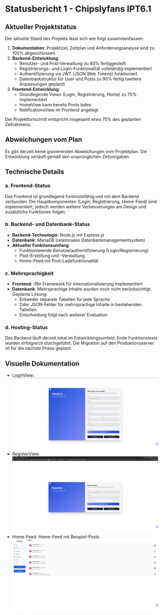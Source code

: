 # Statusbericht 1 - Chipslyfans IPT6.1

## Aktueller Projektstatus

Der aktuelle Stand des Projekts lässt sich wie folgt zusammenfassen:

1. **Dokumentation**: Projektziel, Zeitplan und Anforderungsanalyse sind zu 100% abgeschlossen.
2. **Backend-Entwicklung**: 
   - Benutzer- und Post-Verwaltung zu 80% fertiggestellt
   - Registrierungs- und Login-Funktionalität vollständig implementiert
   - Authentifizierung via JWT (JSON Web Tokens) funktioniert
   - Datenbankstruktur für User und Posts zu 90% fertig (weitere Anpassungen geplant)
3. **Frontend-Entwicklung**:
   - Grundlegende Views (Login, Registrierung, Home) zu 70% implementiert
   - HomeView kann bereits Posts laden
   - NotificationsView im Frontend angelegt

Der Projektfortschritt entspricht insgesamt etwa 75% des geplanten Zeitrahmens.

## Abweichungen vom Plan

Es gibt derzeit keine gravierenden Abweichungen vom Projektplan. Die Entwicklung verläuft gemäß den ursprünglichen Zeitvorgaben.

## Technische Details

### a. Frontend-Status
Das Frontend ist grundlegend funktionsfähig und mit dem Backend verbunden. Die Hauptkomponenten (Login, Registrierung, Home-Feed) sind implementiert, jedoch werden weitere Verbesserungen am Design und zusätzliche Funktionen folgen.

### b. Backend- und Datenbank-Status
- **Backend-Technologie**: Node.js mit Express.js
- **Datenbank**: MariaDB (relationales Datenbankmanagementsystem)
- **Aktueller Funktionsumfang**:
  - Funktionierende Benutzerauthentifizierung (Login/Registrierung)
  - Post-Erstellung und -Verwaltung
  - Home-Feed mit Post-Ladefunktionalität

### c. Mehrsprachigkeit
- **Frontend**: i18n Framework für Internationalisierung implementiert
- **Datenbank**: Mehrsprachige Inhalte wurden noch nicht berücksichtigt. Geplante Lösung:
  - Entweder separate Tabellen für jede Sprache
  - Oder JSON-Felder für mehrsprachige Inhalte in bestehenden Tabellen
  - Entscheidung folgt nach weiterer Evaluation

### d. Hosting-Status
Das Backend läuft derzeit lokal im Entwicklungsumfeld. Erste Funktionstests wurden erfolgreich durchgeführt. Die Migration auf den Produktionsserver ist für die nächste Phase geplant.

## Visuelle Dokumentation


- LoginView: 
![alt text](image-2.png)
- RegisterView: 
![alt text](image-1.png)
- Home-Feed: Home-Feed mit Beispiel-Posts
![alt text](image.png)

